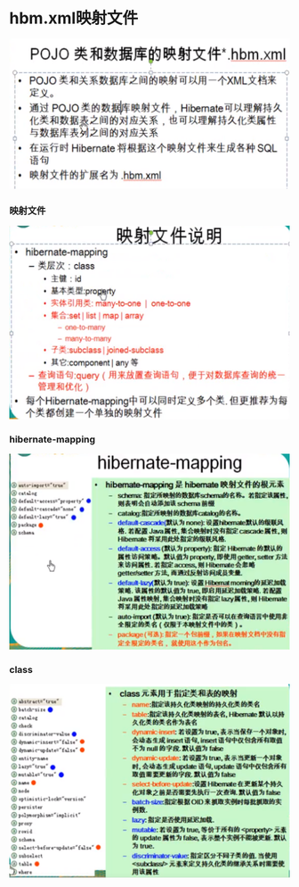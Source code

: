 # hbm.xml映射文件

![](../.gitbook/assets/image%20%28105%29.png)

### 映射文件

![](../.gitbook/assets/image%20%28100%29.png)

### hibernate-mapping

![](../.gitbook/assets/image%20%28102%29.png)

### class

![](../.gitbook/assets/image%20%28113%29.png)

